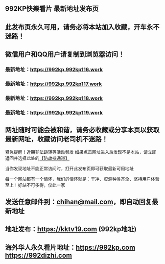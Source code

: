 ## **992KP快樂看片 最新地址发布页**
## 此发布页永久可用，请务必将本站加入收藏，开车永不迷路！
## 微信用户和QQ用户请复制到浏览器访问！
### 最新地址：https://992kp.992kp116.work

### 最新地址：https://992kp.992kp117.work

### 最新地址：https://992kp.992kp118.work

### 最新地址：https://992kp.992kp119.work


## 网址随时可能会被和谐，请务必收藏或分享本页以获取最新网址，收藏访问老司机不迷路！

紧急提醒！近期非法跳转等活动频发
如果点击网址进入后发现不是本站，请立即返回并选择此处的[【防劫持通道】](https://23.224.130.222:7583)

当你发现地址不能正常访问时，打开此发布页即可获取最新可用地址

每一个网站都有一个情怀，我们的情怀就是：干净、资源种类齐全、坚持用户体验至上！好站不可多得，仅此一家

## 发送任意邮件到：chihan@mail.com，即自动回复最新地址
## 地址发布：https://kktv19.com  (992kp地址)
## 海外华人永久看片地址：https://992kp.com  https://992dizhi.com
